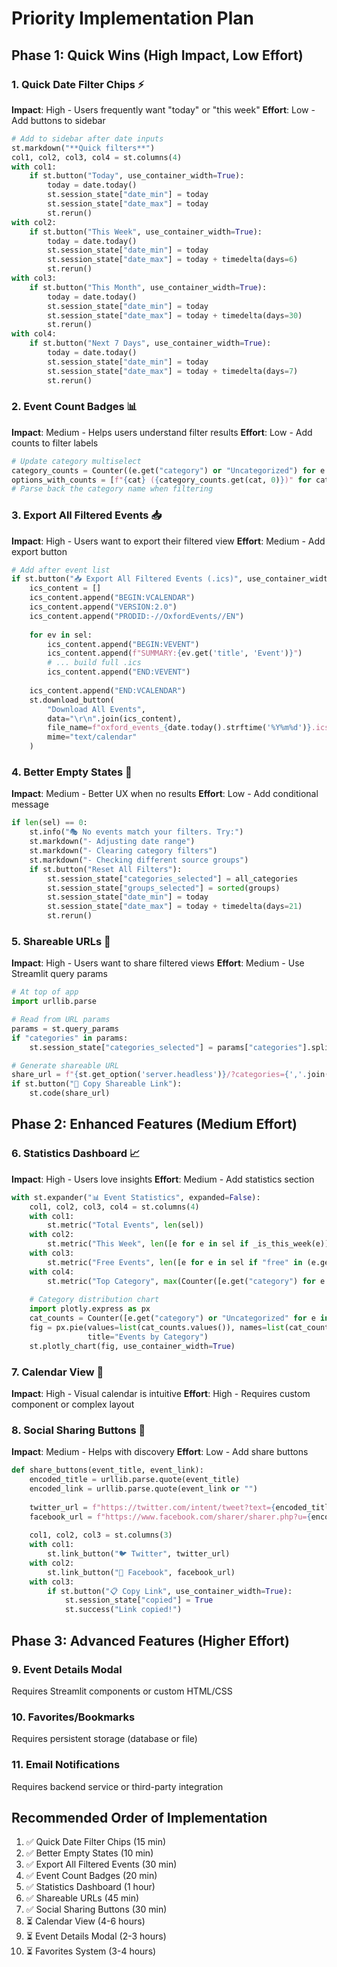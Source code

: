 # Priority Implementation Plan

## Phase 1: Quick Wins (High Impact, Low Effort)

### 1. Quick Date Filter Chips ⚡
**Impact**: High - Users frequently want "today" or "this week"
**Effort**: Low - Add buttons to sidebar

```python
# Add to sidebar after date inputs
st.markdown("**Quick filters**")
col1, col2, col3, col4 = st.columns(4)
with col1:
    if st.button("Today", use_container_width=True):
        today = date.today()
        st.session_state["date_min"] = today
        st.session_state["date_max"] = today
        st.rerun()
with col2:
    if st.button("This Week", use_container_width=True):
        today = date.today()
        st.session_state["date_min"] = today
        st.session_state["date_max"] = today + timedelta(days=6)
        st.rerun()
with col3:
    if st.button("This Month", use_container_width=True):
        today = date.today()
        st.session_state["date_min"] = today
        st.session_state["date_max"] = today + timedelta(days=30)
        st.rerun()
with col4:
    if st.button("Next 7 Days", use_container_width=True):
        today = date.today()
        st.session_state["date_min"] = today
        st.session_state["date_max"] = today + timedelta(days=7)
        st.rerun()
```

### 2. Event Count Badges 📊
**Impact**: Medium - Helps users understand filter results
**Effort**: Low - Add counts to filter labels

```python
# Update category multiselect
category_counts = Counter((e.get("category") or "Uncategorized") for e in sel0)
options_with_counts = [f"{cat} ({category_counts.get(cat, 0)})" for cat in all_categories]
# Parse back the category name when filtering
```

### 3. Export All Filtered Events 📥
**Impact**: High - Users want to export their filtered view
**Effort**: Medium - Add export button

```python
# Add after event list
if st.button("📥 Export All Filtered Events (.ics)", use_container_width=True):
    ics_content = []
    ics_content.append("BEGIN:VCALENDAR")
    ics_content.append("VERSION:2.0")
    ics_content.append("PRODID:-//OxfordEvents//EN")
    
    for ev in sel:
        ics_content.append("BEGIN:VEVENT")
        ics_content.append(f"SUMMARY:{ev.get('title', 'Event')}")
        # ... build full .ics
        ics_content.append("END:VEVENT")
    
    ics_content.append("END:VCALENDAR")
    st.download_button(
        "Download All Events",
        data="\r\n".join(ics_content),
        file_name=f"oxford_events_{date.today().strftime('%Y%m%d')}.ics",
        mime="text/calendar"
    )
```

### 4. Better Empty States 💬
**Impact**: Medium - Better UX when no results
**Effort**: Low - Add conditional message

```python
if len(sel) == 0:
    st.info("🎭 No events match your filters. Try:")
    st.markdown("- Adjusting date range")
    st.markdown("- Clearing category filters")
    st.markdown("- Checking different source groups")
    if st.button("Reset All Filters"):
        st.session_state["categories_selected"] = all_categories
        st.session_state["groups_selected"] = sorted(groups)
        st.session_state["date_min"] = today
        st.session_state["date_max"] = today + timedelta(days=21)
        st.rerun()
```

### 5. Shareable URLs 🔗
**Impact**: High - Users want to share filtered views
**Effort**: Medium - Use Streamlit query params

```python
# At top of app
import urllib.parse

# Read from URL params
params = st.query_params
if "categories" in params:
    st.session_state["categories_selected"] = params["categories"].split(",")

# Generate shareable URL
share_url = f"{st.get_option('server.headless')}/?categories={','.join(st.session_state['categories_selected'])}"
if st.button("🔗 Copy Shareable Link"):
    st.code(share_url)
```

## Phase 2: Enhanced Features (Medium Effort)

### 6. Statistics Dashboard 📈
**Impact**: High - Users love insights
**Effort**: Medium - Add statistics section

```python
with st.expander("📊 Event Statistics", expanded=False):
    col1, col2, col3, col4 = st.columns(4)
    with col1:
        st.metric("Total Events", len(sel))
    with col2:
        st.metric("This Week", len([e for e in sel if _is_this_week(e)]))
    with col3:
        st.metric("Free Events", len([e for e in sel if "free" in (e.get("cost") or "").lower()]))
    with col4:
        st.metric("Top Category", max(Counter([e.get("category") for e in sel]).items(), key=lambda x: x[1])[0] if sel else "N/A")
    
    # Category distribution chart
    import plotly.express as px
    cat_counts = Counter([e.get("category") or "Uncategorized" for e in sel])
    fig = px.pie(values=list(cat_counts.values()), names=list(cat_counts.keys()), 
                 title="Events by Category")
    st.plotly_chart(fig, use_container_width=True)
```

### 7. Calendar View 📅
**Impact**: High - Visual calendar is intuitive
**Effort**: High - Requires custom component or complex layout

### 8. Social Sharing Buttons 📱
**Impact**: Medium - Helps with discovery
**Effort**: Low - Add share buttons

```python
def share_buttons(event_title, event_link):
    encoded_title = urllib.parse.quote(event_title)
    encoded_link = urllib.parse.quote(event_link or "")
    
    twitter_url = f"https://twitter.com/intent/tweet?text={encoded_title}&url={encoded_link}"
    facebook_url = f"https://www.facebook.com/sharer/sharer.php?u={encoded_link}"
    
    col1, col2, col3 = st.columns(3)
    with col1:
        st.link_button("🐦 Twitter", twitter_url)
    with col2:
        st.link_button("📘 Facebook", facebook_url)
    with col3:
        if st.button("📋 Copy Link", use_container_width=True):
            st.session_state["copied"] = True
            st.success("Link copied!")
```

## Phase 3: Advanced Features (Higher Effort)

### 9. Event Details Modal
Requires Streamlit components or custom HTML/CSS

### 10. Favorites/Bookmarks
Requires persistent storage (database or file)

### 11. Email Notifications
Requires backend service or third-party integration

## Recommended Order of Implementation

1. ✅ Quick Date Filter Chips (15 min)
2. ✅ Better Empty States (10 min)
3. ✅ Export All Filtered Events (30 min)
4. ✅ Event Count Badges (20 min)
5. ✅ Statistics Dashboard (1 hour)
6. ✅ Shareable URLs (45 min)
7. ✅ Social Sharing Buttons (30 min)
8. ⏳ Calendar View (4-6 hours)
9. ⏳ Event Details Modal (2-3 hours)
10. ⏳ Favorites System (3-4 hours)


